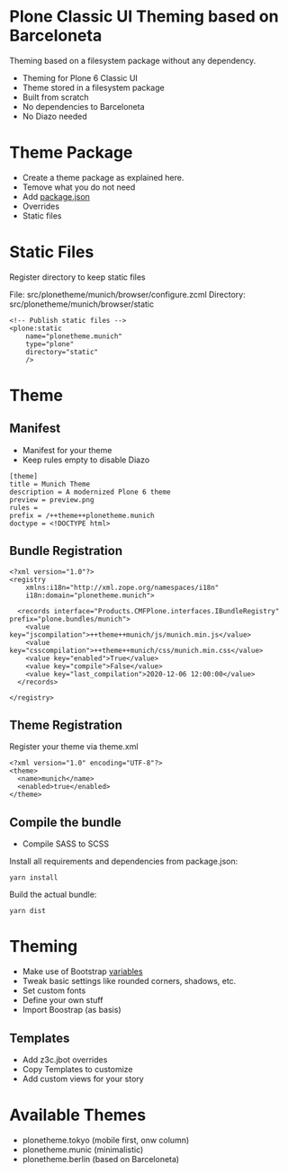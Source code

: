 # Plone Classic UI Theming based on Barceloneta

Theming based on a filesystem package without any dependency.

* Theming for Plone 6 Classic UI
* Theme stored in a filesystem package
* Built from scratch
* No dependencies to Barceloneta
* No Diazo needed


# Theme Package

* Create a theme package as explained here.
* Temove what you do not need
* Add [package.json](https://github.com/collective/plonetheme.munich/blob/master/package.json)
* Overrides
* Static files


# Static Files

Register directory to keep static files

File: src/plonetheme/munich/browser/configure.zcml
Directory: src/plonetheme/munich/browser/static

```
<!-- Publish static files -->
<plone:static
    name="plonetheme.munich"
    type="plone"
    directory="static"
    />
```

# Theme

## Manifest

* Manifest for your theme
* Keep rules empty to disable Diazo

```
[theme]
title = Munich Theme
description = A modernized Plone 6 theme
preview = preview.png
rules =
prefix = /++theme++plonetheme.munich
doctype = <!DOCTYPE html>
```

## Bundle Registration

```
<?xml version="1.0"?>
<registry
    xmlns:i18n="http://xml.zope.org/namespaces/i18n"
    i18n:domain="plonetheme.munich">

  <records interface="Products.CMFPlone.interfaces.IBundleRegistry" prefix="plone.bundles/munich">
    <value key="jscompilation">++theme++munich/js/munich.min.js</value>
    <value key="csscompilation">++theme++munich/css/munich.min.css</value>
    <value key="enabled">True</value>
    <value key="compile">False</value>
    <value key="last_compilation">2020-12-06 12:00:00</value>
  </records>

</registry>
```

## Theme Registration

Register your theme via theme.xml

```
<?xml version="1.0" encoding="UTF-8"?>
<theme>
  <name>munich</name>
  <enabled>true</enabled>
</theme>
```

## Compile the bundle

* Compile SASS to SCSS

Install all requirements and dependencies from package.json:

```
yarn install
```

Build the actual bundle:

```
yarn dist
```


# Theming

* Make use of Bootstrap [variables](https://github.com/twbs/bootstrap/blob/main/scss/_variables.scss)
* Tweak basic settings like rounded corners, shadows, etc.
* Set custom fonts
* Define your own stuff
* Import Boostrap (as basis)

## Templates

* Add z3c.jbot overrides
* Copy Templates to customize
* Add custom views for your story


# Available Themes

* plonetheme.tokyo (mobile first, onw column)
* plonetheme.munic (minimalistic)
* plonetheme.berlin (based on Barceloneta)
